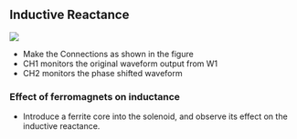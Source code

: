 Inductive Reactance
---
	
![](file:///android_asset/DOC_HTML/apps/images/schematics/LR.svg@100%|auto)	

* Make the Connections as shown in the figure
* CH1 monitors the original waveform output from W1
* CH2 monitors the phase shifted waveform 

### Effect of ferromagnets on inductance
	
* Introduce a ferrite core into the solenoid, and observe its effect on the inductive reactance.<br>
	
